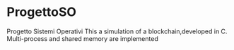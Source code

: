 # ProgettoSO
Progetto Sistemi Operativi
This a simulation of a blockchain,developed in C.
Multi-process and shared memory are implemented
